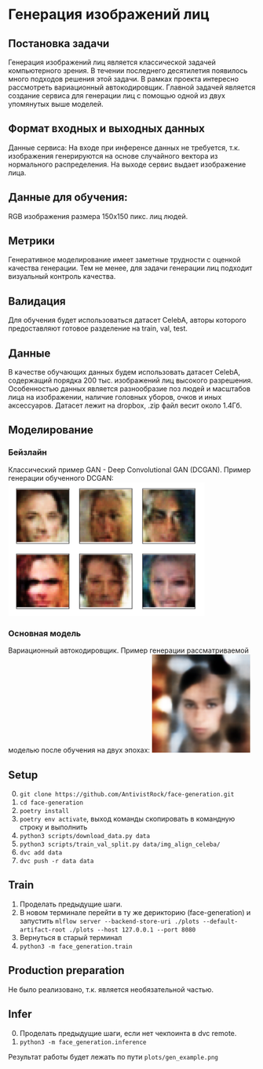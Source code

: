 # Генерация изображений лиц

## Постановка задачи

Генерация изображений лиц является классической задачей компьютерного зрения. В
течении последнего десятилетия появилось много подходов решения этой задачи. В
рамках проекта интересно рассмотреть вариационный автокодировщик. Главной
задачей является создание сервиса для генерации лиц с помощью одной из двух
упомянутых выше моделей.

## Формат входных и выходных данных

Данные сервиса: На входе при инференсе данных не требуется, т.к. изображения
генерируются на основе случайного вектора из нормального распределения. На
выходе сервис выдает изображение лица.

## Данные для обучения:

RGB изображения размера 150x150 пикс. лиц людей.

## Метрики

Генеративное моделирование имеет заметные трудности с оценкой качества
генерации. Тем не менее, для задачи генерации лиц подходит визуальный контроль
качества.

## Валидация

Для обучения будет использоваться датасет CelebA, авторы которого предоставляют
готовое разделение на train, val, test.

## Данные

В качестве обучающих данных будем использовать датасет CelebA, содержащий
порядка 200 тыс. изображений лиц высокого разрешения. Особенностью данных
является разнообразие поз людей и масштабов лица на изображении, наличие
головных уборов, очков и иных аксессуаров. Датасет лежит на dropbox, .zip файл
весит около 1.4Гб.

## Моделирование

### Бейзлайн

Классический пример GAN - Deep Convolutional GAN (DCGAN). Пример генерации
обученного DCGAN:
<img src="readme_imgs/gan_example.png" alt="gan_example" width="400"/>

### Основная модель

Вариационный автокодировщик. Пример генерации рассматриваемой моделью после
обучения на двух эпохах:
<img src="readme_imgs/gen_example.png" alt="vae_example" width="200"/>

## Setup

0. `git clone https://github.com/AntivistRock/face-generation.git`
1. `cd face-generation`
2. `poetry install`
3. `poetry env activate`, выход команды скопировать в командную строку и
   выполнить
4. `python3 scripts/download_data.py data`
5. `python3 scripts/train_val_split.py data/img_align_celeba/`
6. `dvc add data`
7. `dvc push -r data data`

## Train

1. Проделать предыдущие шаги.
2. В новом терминале перейти в ту же дерикторию (face-generation) и запустить
   `mlflow server --backend-store-uri ./plots --default-artifact-root ./plots --host 127.0.0.1 --port 8080`
3. Вернуться в старый терминал
4. `python3 -m face_generation.train`

## Production preparation

Не было реализовано, т.к. является необязательной частью.

## Infer

0. Проделать предыдущие шаги, если нет чекпоинта в dvc remote.
1. `python3 -m face_generation.inference`

Результат работы будет лежать по пути `plots/gen_example.png`
